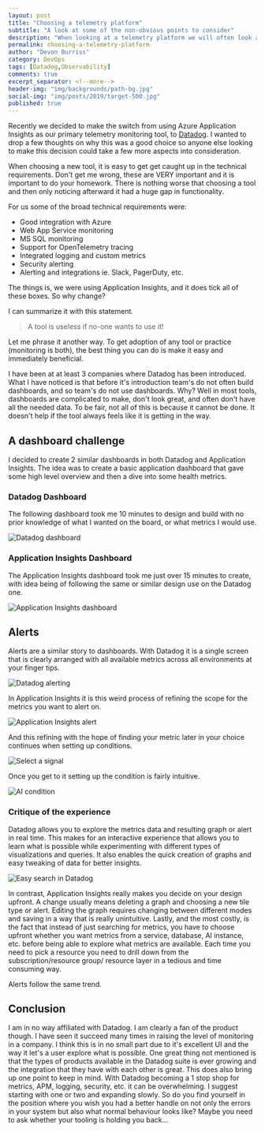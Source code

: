 ```yaml
---
layout: post
title: "Choosing a telemetry platform"
subtitle: "A look at some of the non-obvious points to consider"
description: "When looking at a telemetry platform we will often look at support for a cloud provider, specific technologies supported, or maybe price. Something often not considered is usability."
permalink: choosing-a-telemetry-platform
author: "Devon Burriss"
category: DevOps
tags: [Datadog,Observability]
comments: true
excerpt_separator: <!--more-->
header-img: "img/backgrounds/path-bg.jpg"
social-img: "img/posts/2019/target-500.jpg"
published: true
---
```

Recently we decided to make the switch from using Azure Application Insights as our primary telemetry monitoring tool, to [Datadog](https://docs.datadoghq.com/). I wanted to drop a few thoughts on why this was a good choice so anyone else looking to make this decision could take a few more aspects into consideration.
<!--more-->

When choosing a new tool, it is easy to get get caught up in the technical requirements. Don't get me wrong, these are VERY important and it is important to do your homework. There is nothing worse that choosing a tool and then only noticing afterward it had a huge gap in functionality.

For us some of the broad technical requirements were:

- Good integration with Azure
- Web App Service monitoring
- MS SQL monitoring
- Support for OpenTelemetry tracing
- Integrated logging and custom metrics
- Security alerting
- Alerting and integrations ie. Slack, PagerDuty, etc.

The things is, we were using Application Insights, and it does tick all of these boxes. So why change?

I can summarize it with this statement.

> A tool is useless if no-one wants to use it!

Let me phrase it another way. To get adoption of any tool or practice (monitoring is both), the best thing you can do is make it easy and immediately beneficial.

I have been at at least 3 companies where Datadog has been introduced. What I have noticed is that before it's introduction team's do not often build dashboards, and so team's do not use dashboards. Why? Well in most tools, dashboards are complicated to make, don't look great, and often don't have all the needed data. To be fair, not all of this is because it cannot be done. It doesn't help if the tool always feels like it is getting in the way.

## A dashboard challenge

I decided to create 2 similar dashboards in both Datadog and Application Insights. The idea was to create a basic application dashboard that gave some high level overview and then a dive into some health metrics.

### Datadog Dashboard

The following dashboard took me 10 minutes to design and build with no prior knowledge of what I wanted on the board, or what metrics I would use.

![Datadog dashboard](../img/posts/2022/2022-06-06-13-21-12.png)

### Application Insights Dashboard

The Application Insights dashboard took me just over 15 minutes to create, with idea being of following the same or similar design use on the Datadog one.

![Application Insights dashboard](../img/posts/2022/2022-06-06-13-24-31.png)

## Alerts

Alerts are a similar story to dashboards. With Datadog it is a single screen that is clearly arranged with all available metrics across all environments at your finger tips.

![Datadog alerting](../img/posts/2022/2022-06-06-16-51-05.png)

In Application Insights it is this weird process of refining the scope for the metrics you want to alert on.

![Application Insights alert](../img/posts/2022/2022-06-06-16-43-08.png)

And this refining with the hope of finding your metric later in your choice continues when setting up conditions.

![Select a signal](../img/posts/2022/2022-06-06-16-44-33.png)

Once you get to it setting up the condition is fairly intuitive.

![AI condition](../img/posts/2022/2022-06-06-16-46-23.png)

### Critique of the experience

Datadog allows you to explore the metrics data and resulting graph or alert in real time. This makes for an interactive experience that allows you to learn what is possible while experimenting with different types of visualizations and queries. It also enables the quick creation of graphs and easy tweaking of data for better insights.

![Easy search in Datadog](../img/posts/2022/2022-06-06-16-57-27.png)

In contrast, Application Insights really makes you decide on your design upfront. A change usually means deleting a graph and choosing a new tile type or alert. Editing the graph requires changing between different modes and saving in a way that is really unintuitive. Lastly, and the most costly, is the fact that instead of just searching for metrics, you have to choose upfront whether you want metrics from a service, database, AI instance, etc. before being able to explore what metrics are available. Each time you need to pick a resource you need to drill down from the subscription/resource group/ resource layer in a tedious and time consuming way.

Alerts follow the same trend.

## Conclusion

I am in no way affiliated with Datadog. I am clearly a fan of the product though. I have seen it succeed many times in raising the level of monitoring in a company. I think this is in no small part due to it's excellent UI and the way it let's a user explore what is possible. One great thing not mentioned is that the types of products available in the Datadog suite is ever growing and the integration that they have with each other is great. This does also bring up one point to keep in mind. With Datadog becoming a 1 stop shop for metrics, APM, logging, security, etc. it can be overwhelming. I suggest starting with one or two and expanding slowly. So do you find yourself in the position where you wish you had a better handle on not only the errors in your system but also what normal behaviour looks like? Maybe you need to ask whether your tooling is holding you back...